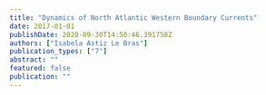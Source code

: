 ```yaml
---
title: "Dynamics of North Atlantic Western Boundary Currents"
date: 2017-01-01
publishDate: 2020-09-30T14:50:46.391758Z
authors: ["Isabela Astiz Le Bras"]
publication_types: ["7"]
abstract: ""
featured: false
publication: ""
---
```


